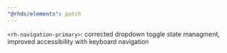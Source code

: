 ```yaml
---
"@rhds/elements": patch
---
```


`<rh-navigation-primary>`: corrected dropdown toggle state managment, improved accessibility with keyboard navigation
  